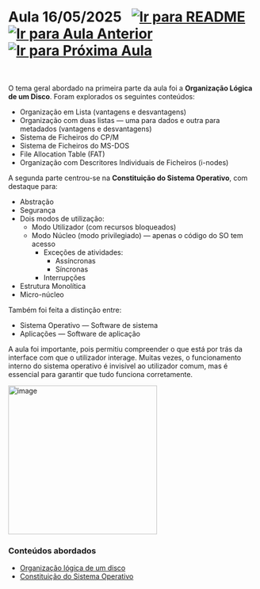 # Aula 16/05/2025 &nbsp; [![Ir para README](https://img.shields.io/badge/Indice-Verde?style=for-the-badge)](../README.md#indice) &nbsp; [![Ir para Aula Anterior](https://img.shields.io/badge/Anterior-Aula%209-007ACC?style=for-the-badge)](../aulas/09-05-2025.md) [![Ir para Próxima Aula](https://img.shields.io/badge/Próxima-Aula%2011-007ACC?style=for-the-badge)](../aulas/23-05-2025.md)

<br>

<p> 
  
<p>  
O tema geral abordado na primeira parte da aula foi a <b>Organização Lógica de um Disco</b>. Foram explorados os seguintes conteúdos:
<ul>
  <li>Organização em Lista (vantagens e desvantagens)</li>
  <li>Organização com duas listas — uma para dados e outra para metadados (vantagens e desvantagens)</li>
  <li>Sistema de Ficheiros do CP/M</li>
  <li>Sistema de Ficheiros do MS-DOS</li>
  <li>File Allocation Table (FAT)</li>
  <li>Organização com Descritores Individuais de Ficheiros (i-nodes)</li>
</ul>
A segunda parte centrou-se na <b>Constituição do Sistema Operativo</b>, com destaque para:
<ul>
  <li>Abstração</li>
  <li>Segurança</li>
  <li>Dois modos de utilização:
    <ul>
      <li>Modo Utilizador (com recursos bloqueados)</li>
      <li>Modo Núcleo (modo privilegiado) — apenas o código do SO tem acesso
        <ul>
          <li>Exceções de atividades:
            <ul>
              <li>Assíncronas</li>
              <li>Síncronas</li>
            </ul>
          </li>
          <li>Interrupções</li>
        </ul>
      </li>
    </ul>
  </li>
  <li>Estrutura Monolítica</li>
  <li>Micro-núcleo</li>
</ul>
Também foi feita a distinção entre:
<ul>
  <li>Sistema Operativo — Software de sistema</li>
  <li>Aplicações — Software de aplicação</li>
</ul>
</p>

<p>  
A aula foi importante, pois permitiu compreender o que está por trás da interface com que o utilizador interage. Muitas vezes, o funcionamento interno do sistema operativo é invisível ao utilizador comum, mas é essencial para garantir que tudo funciona corretamente.
</p>


</p> 



<img src="https://github.com/user-attachments/assets/902844b3-0f69-4b6c-9cda-d4aa684b619e" alt="image" width="300"/>

### Conteúdos abordados

- [Organização lógica de um disco](apontamentos/organizacao_logica_disco.md)
- [Constituição do Sistema Operativo](apontamentos/constituicao_sistema_operativo.md)
